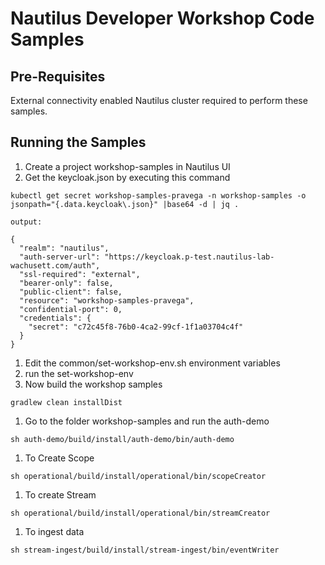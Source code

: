 # Nautilus Developer Workshop Code Samples

## Pre-Requisites
External connectivity enabled Nautilus cluster required to perform these samples.

## Running the Samples
1. Create a project workshop-samples in Nautilus UI
1. Get the keycloak.json by executing this command
```
kubectl get secret workshop-samples-pravega -n workshop-samples -o jsonpath="{.data.keycloak\.json}" |base64 -d | jq .
```
    output:
```
{
  "realm": "nautilus",
  "auth-server-url": "https://keycloak.p-test.nautilus-lab-wachusett.com/auth",
  "ssl-required": "external",
  "bearer-only": false,
  "public-client": false,
  "resource": "workshop-samples-pravega",
  "confidential-port": 0,
  "credentials": {
    "secret": "c72c45f8-76b0-4ca2-99cf-1f1a03704c4f"
  }
}
```
1. Edit the common/set-workshop-env.sh environment variables
1. run the set-workshop-env
1. Now build the workshop samples
```
gradlew clean installDist
```
  1. Go to the folder workshop-samples and run the auth-demo
```
sh auth-demo/build/install/auth-demo/bin/auth-demo
```
  1. To Create Scope
```
sh operational/build/install/operational/bin/scopeCreator
```
  1. To create Stream
```
sh operational/build/install/operational/bin/streamCreator
```
  1. To ingest data
```
sh stream-ingest/build/install/stream-ingest/bin/eventWriter
```
